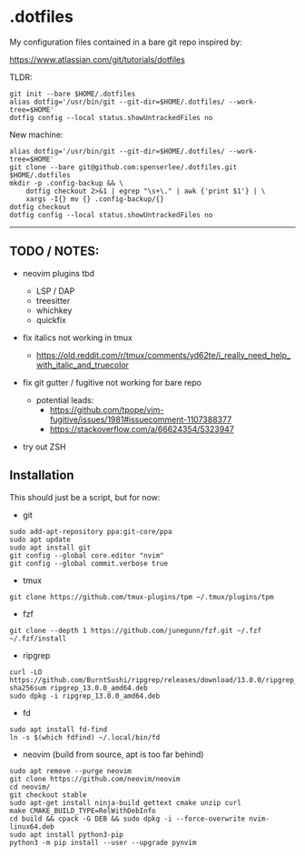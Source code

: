 # .dotfiles

My configuration files contained in a bare git repo inspired by:

https://www.atlassian.com/git/tutorials/dotfiles

TLDR:

    git init --bare $HOME/.dotfiles
    alias dotfig='/usr/bin/git --git-dir=$HOME/.dotfiles/ --work-tree=$HOME'
    dotfig config --local status.showUntrackedFiles no

New machine:

    alias dotfig='/usr/bin/git --git-dir=$HOME/.dotfiles/ --work-tree=$HOME'
    git clone --bare git@github.com:spenserlee/.dotfiles.git $HOME/.dotfiles
    mkdir -p .config-backup && \
        dotfig checkout 2>&1 | egrep "\s+\." | awk {'print $1'} | \
        xargs -I{} mv {} .config-backup/{}
    dotfig checkout
    dotfig config --local status.showUntrackedFiles no

---

## TODO / NOTES:

* neovim plugins tbd
    * LSP / DAP
    * treesitter
    * whichkey
    * quickfix

* fix italics not working in tmux
    * <https://old.reddit.com/r/tmux/comments/yd62te/i_really_need_help_with_italic_and_truecolor>

* fix git gutter / fugitive not working for bare repo
    * potential leads:
      * <https://github.com/tpope/vim-fugitive/issues/1981#issuecomment-1107388377>
      * <https://stackoverflow.com/a/66624354/5323947>

* try out ZSH

## Installation

This should just be a script, but for now:

* git
```
sudo add-apt-repository ppa:git-core/ppa
sudo apt update
sudo apt install git
git config --global core.editor "nvim"
git config --global commit.verbose true
```
* tmux
```
git clone https://github.com/tmux-plugins/tpm ~/.tmux/plugins/tpm
```
* fzf
```
git clone --depth 1 https://github.com/junegunn/fzf.git ~/.fzf
~/.fzf/install
```
* ripgrep
```
curl -LO https://github.com/BurntSushi/ripgrep/releases/download/13.0.0/ripgrep_13.0.0_amd64.deb
sha256sum ripgrep_13.0.0_amd64.deb 
sudo dpkg -i ripgrep_13.0.0_amd64.deb 
```
* fd
```
sudo apt install fd-find
ln -s $(which fdfind) ~/.local/bin/fd
```
* neovim (build from source, apt is too far behind)
```
sudo apt remove --purge neovim
git clone https://github.com/neovim/neovim
cd neovim/
git checkout stable
sudo apt-get install ninja-build gettext cmake unzip curl
make CMAKE_BUILD_TYPE=RelWithDebInfo
cd build && cpack -G DEB && sudo dpkg -i --force-overwrite nvim-linux64.deb
sudo apt install python3-pip
python3 -m pip install --user --upgrade pynvim
```
